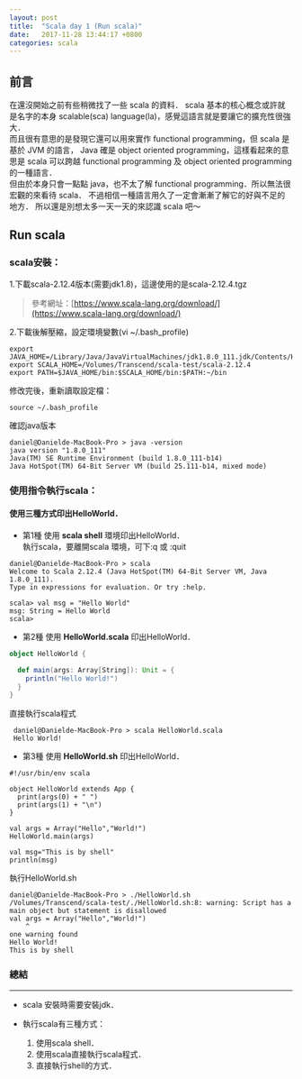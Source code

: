 ```yaml
---
layout: post
title:  "Scala day 1 (Run scala)"
date:   2017-11-28 13:44:17 +0800
categories: scala
---
```


## 前言

在還沒開始之前有些稍微找了一些 scala 的資料．
scala 基本的核心概念或許就是名字的本身 scalable(sca) language(la)，感覺這語言就是要讓它的擴充性很強大．  
而且很有意思的是發現它還可以用來實作 functional programming，但 scala 是基於 JVM 的語言，
Java 確是 object oriented programming，這樣看起來的意思是 scala 可以跨越 functional programming 及 object oriented programming 的一種語言．  
但由於本身只會一點點 java，也不太了解 functional programming．所以無法很宏觀的來看待 scala．
不過相信一種語言用久了一定會漸漸了解它的好與不足的地方．
所以還是別想太多一天一天的來認識 scala 吧～

## Run scala
### scala安裝：
1.下載scala-2.12.4版本(需要jdk1.8)，這邊使用的是scala-2.12.4.tgz
> 參考網址：[https://www.scala-lang.org/download/](https://www.scala-lang.org/download/)

2.下載後解壓縮，設定環境變數(vi ~/.bash_profile)
```
export JAVA_HOME=/Library/Java/JavaVirtualMachines/jdk1.8.0_111.jdk/Contents/Home
export SCALA_HOME=/Volumes/Transcend/scala-test/scala-2.12.4
export PATH=$JAVA_HOME/bin:$SCALA_HOME/bin:$PATH:~/bin
```
修改完後，重新讀取設定檔：
```
source ~/.bash_profile
```
確認java版本
```console
daniel@Danielde-MacBook-Pro > java -version
java version "1.8.0_111"
Java(TM) SE Runtime Environment (build 1.8.0_111-b14)
Java HotSpot(TM) 64-Bit Server VM (build 25.111-b14, mixed mode)
```


### 使用指令執行scala：
#### 使用三種方式印出HelloWorld．  
* 第1種 使用 **scala shell** 環境印出HelloWorld．  
執行scala，要離開scala 環境，可下:q 或 :quit

```console
daniel@Danielde-MacBook-Pro > scala
Welcome to Scala 2.12.4 (Java HotSpot(TM) 64-Bit Server VM, Java 1.8.0_111).
Type in expressions for evaluation. Or try :help.

scala> val msg = "Hello World"
msg: String = Hello World
scala>
```

* 第2種 使用 **HelloWorld.scala** 印出HelloWorld．  

```scala
object HelloWorld {

  def main(args: Array[String]): Unit = {
    println("Hello World!")
  }
}
```
直接執行scala程式

```console
 daniel@Danielde-MacBook-Pro > scala HelloWorld.scala
 Hello World!
```
* 第3種 使用 **HelloWorld.sh** 印出HelloWorld．  

```shell
#!/usr/bin/env scala

object HelloWorld extends App {
  print(args(0) + " ")
  print(args(1) + "\n")
}

val args = Array("Hello","World!")
HelloWorld.main(args)

val msg="This is by shell"
println(msg)
```
執行HelloWorld.sh
```console
daniel@Danielde-MacBook-Pro > ./HelloWorld.sh
/Volumes/Transcend/scala-test/./HelloWorld.sh:8: warning: Script has a main object but statement is disallowed
val args = Array("Hello","World!")
    ^
one warning found
Hello World!
This is by shell
```

### 總結
- - -
* scala 安裝時需要安裝jdk．

* 執行scala有三種方式：
  1. 使用scala shell．
  2. 使用scala直接執行scala程式．
  3. 直接執行shell的方式．




